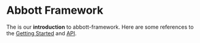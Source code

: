 # Abbott Framework
The is our **introduction** to abbott-framework.
Here are some references to the [Getting Started](start.md)
and [API](api.md).